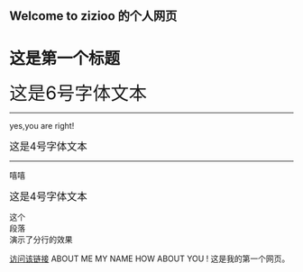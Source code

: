 ## Welcome to zizioo 的个人网页

<h1>这是第一个标题</h1> <font size="6">这是6号字体文本</font>
<hr>
<p>yes,you are right!</p> <font size="4">这是4号字体文本</font>
<hr>
 <p>嘻嘻</p> <font size="4">这是4号字体文本</font>
 <p>这个<br>段落<br>演示了分行的效果</p>
 <a href="https://zizio-1111.github.io/zizioo.github.io/">访问该链接</a> 
 <!-- 这是一个注释 -->
ABOUT ME
MY NAME 
HOW ABOUT YOU !
这是我的第一个网页。
